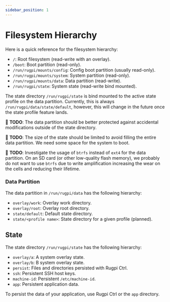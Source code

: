 ```yaml
---
sidebar_position: 1
---
```


# Filesystem Hierarchy

Here is a quick reference for the filesystem hierarchy:

- `/`: Root filesystem (read-write with an overlay).
- `/boot`: Boot partition (read-only).
- `/run/rugpi/mounts/config`: Config boot partition (usually read-only).
- `/run/rugpi/mounts/system`: System partition (read-only).
- `/run/rugpi/mounts/data`: Data partition (read-write).
- `/run/rugpi/state`: System state (read-write bind mounted).

The state directory `/run/rugpi/state` is bind mounted to the active state profile on the data partition.
Currently, this is always `/run/rugpi/data/state/default`, however, this will change in the future once the state profile feature lands.

🚧 **TODO**: The data partition should be better protected against accidental modifications outside of the state directory.

🚧 **TODO**: The size of the state should be limited to avoid filling the entire data partition.
We need some space for the system to boot.

🚧 **TODO**: Investigate the usage of `btrfs` instead of `ext4` for the data partition.
On an SD card (or other low-quality flash memory), we probably do not want to use `btrfs` due to write amplification increasing the wear on the cells and reducing their lifetime.

### Data Partition

The data partition in `/run/rugpi/data` has the following hierarchy:

- `overlay/work`: Overlay work directory.
- `overlay/root`: Overlay root directory.
- `state/default`: Default state directory.
- `state/<profile name>`: State directory for a given profile (planned).

## State

The state directory `/run/rugpi/state` has the following hierarchy:

- `overlay/a`: A system overlay state.
- `overlay/b`: B system overlay state.
- `persist`: Files and directories persisted with Rugpi Ctrl.
- `ssh`: Persistent SSH host keys.
- `machine-id`: Persistent `/etc/machine-id`.
- `app`: Persistent application data.

To persist the data of your application, use Rugpi Ctrl or the `app` directory.
